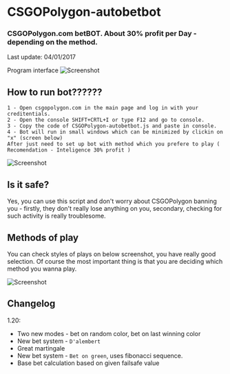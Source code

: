 # CSGOPolygon-autobetbot
### CSGOPolygon.com betBOT. About 30% profit per Day - depending on the method. 
Last update: 04/01/2017 


Program interface
![Screenshot](http://i.imgur.com/Q0VDnuK.png)

## How to run bot??????
```
1 - Open csgopolygon.com in the main page and log in with your creditentials.
2 - Open the console SHIFT+CRTL+I or type F12 and go to console.
3 - Copy the code of CSGOPolygon-autobetbot.js and paste in console.
4 - Bot will run in small windows which can be minimized by clickin on "x" (screen below) 
After just need to set up bot with method which you prefere to play ( Recomendation - Inteligence 30% profit )
```
![Screenshot](http://i.imgur.com/l3pCMNJ.png)

## Is it safe?

Yes, you can use this script and don't worry about CSGOPolygon banning you - firstly, they don't really lose anything on you, secondary, checking for such activity is really troublesome.

## Methods of play ##

You can check styles of plays on below screenshot, you have really good selection.
Of course the most important thing is that you are deciding which method you wanna play. 

![Screenshot](http://i.imgur.com/0AaDWJO.png)

## Changelog ##

1.20:

- Two new modes - bet on random color, bet on last winning color
- New bet system - `D'alembert`
- Great martingale
- New bet system - `Bet on green`, uses fibonacci sequence.
- Base bet calculation based on given failsafe value
